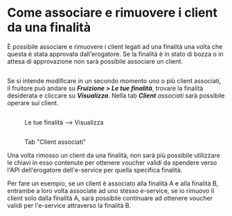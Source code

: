 # Come associare e rimuovere i client da una finalità

È possibile associare e rimuovere i client legati ad una finalità una volta che questa è stata approvata dall'erogatore. Se la finalità è in stato di bozza o in attesa di approvazione non sarà possibile associare un client.

<figure><img src="../.gitbook/assets/recap finalità in bozza.png" alt=""><figcaption></figcaption></figure>

Se si intende modificare in un secondo momento uno o più client associati, il fruitore può andare su _**Fruizione > Le tue finalità**_, trovare la finalità desiderata e cliccare su _**Visualizza**_. Nella tab _**Client** associati_ sarà possibile operare sui client.

<div><figure><img src="../.gitbook/assets/Nuova UI Le tue finalità.png" alt=""><figcaption><p>Le tue finalità --> Visualizza</p></figcaption></figure> <figure><img src="../.gitbook/assets/tab client associati.png" alt=""><figcaption><p>Tab "Client associati"</p></figcaption></figure></div>

Una volta rimosso un client da una finalità, non sarà più possibile utilizzare le chiavi in esso contenute per ottenere voucher validi da spendere verso l'API dell'erogatore dell'e-service per quella specifica finalità.&#x20;

Per fare un esempio, se un client è associato alla finalità A e alla finalità B, entrambe a loro volta associate ad uno stesso e-service, se io rimuovo il client solo dalla finalità A, sarà possibile continuare ad ottenere voucher validi per l'e-service attraverso la finalità B.
